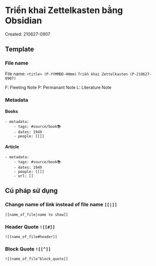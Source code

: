 # Triển khai Zettelkasten bằng Obsidian

Created: 210627-0907

## Template
### File name
File name: `<title> (P-YYMMDD-HHmm)`
	`Triển khai Zettelkasten (P-210627-0907)`

F: Fleeting Note
P: Permanant Note
L: Literature Note


### Metadata
#### Books
```
- metadata:
	- tags: #source/book📚
	- dates: 1949
	- people: [[]]
```

#### Article
```
- metadata:
	- tags: #source/book📚
	- dates: 1949
	- people: [[]]
	- url: []
```

## Cú pháp sử dụng
### Change name of link instead of file name `[[|]]` 
`[[name_of_file|name to show]]`
### Header Quote `![[#]]`
`![[name_of_file#header]]`
### Block Quote `![[^]]`
`![[name_of_file^block_quote]]`